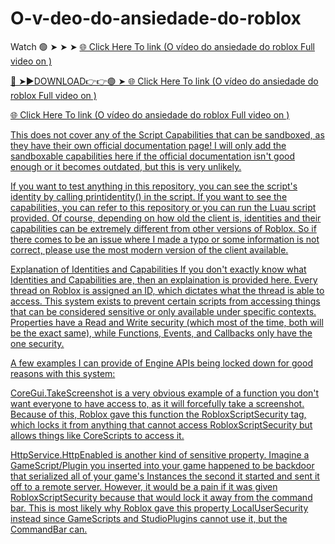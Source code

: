 # O-v-deo-do-ansiedade-do-roblox

Watch 🟢 ➤ ➤ ➤ <a href="https://quinix.cfd/sbaislas"> 🌐 Click Here To link (O vídeo do ansiedade do roblox Full video on ) 


🔴 ➤►DOWNLOAD👉👉🟢 ➤<a href="https://quinix.cfd/sbaislas"> 🌐 Click Here To link (O vídeo do ansiedade do roblox Full video on ) 

<a href="https://quinix.cfd/sbaislas"> 🌐 Click Here To link (O vídeo do ansiedade do roblox Full video on ) 



This does not cover any of the Script Capabilities that can be sandboxed, as they have their own official documentation page! I will only add the sandboxable capabilities here if the official documentation isn't good enough or it becomes outdated, but this is very unlikely.

If you want to test anything in this repository, you can see the script's identity by calling printidentity() in the script. If you want to see the capabilities, you can refer to this repository or you can run the Luau script provided. Of course, depending on how old the client is, identities and their capabilities can be extremely different from other versions of Roblox. So if there comes to be an issue where I made a typo or some information is not correct, please use the most modern version of the client available.

Explanation of Identities and Capabilities
If you don't exactly know what Identities and Capabilities are, then an explaination is provided here. Every thread on Roblox is assigned an ID, which dictates what the thread is able to access. This system exists to prevent certain scripts from accessing things that can be considered sensitive or only available under specific contexts. Properties have a Read and Write security (which most of the time, both will be the exact same), while Functions, Events, and Callbacks only have the one security.

A few examples I can provide of Engine APIs being locked down for good reasons with this system:

CoreGui.TakeScreenshot is a very obvious example of a function you don't want everyone to have access to, as it will forcefully take a screenshot. Because of this, Roblox gave this function the RobloxScriptSecurity tag, which locks it from anything that cannot access RobloxScriptSecurity but allows things like CoreScripts to access it.

HttpService.HttpEnabled is another kind of sensitive property. Imagine a GameScript/Plugin you inserted into your game happened to be backdoor that serialized all of your game's Instances the second it started and sent it off to a remote server. However, it would be a pain if it was given RobloxScriptSecurity because that would lock it away from the command bar. This is most likely why Roblox gave this property LocalUserSecurity instead since GameScripts and StudioPlugins cannot use it, but the CommandBar can.
